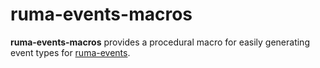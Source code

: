 # ruma-events-macros

**ruma-events-macros** provides a procedural macro for easily generating event types for [ruma-events].

[ruma-events]: https://github.com/ruma/ruma/tree/main/ruma-events

